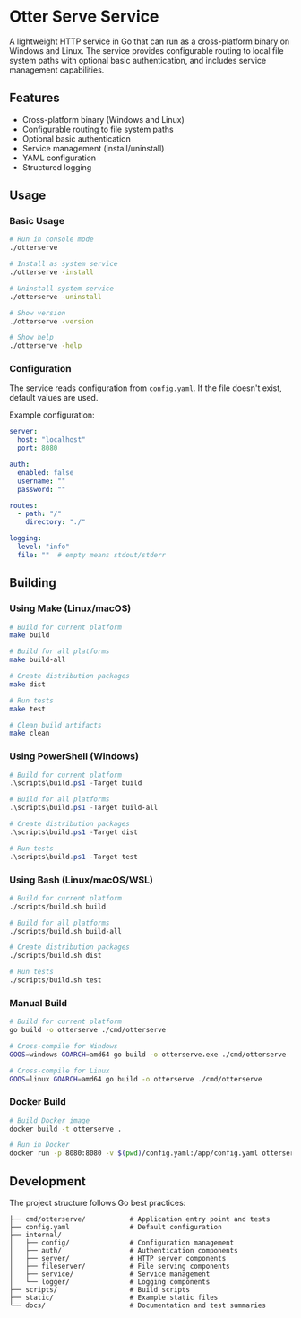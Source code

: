 # Otter Serve Service

A lightweight HTTP service in Go that can run as a cross-platform binary on Windows and Linux. The service provides configurable routing to local file system paths with optional basic authentication, and includes service management capabilities.

## Features

- Cross-platform binary (Windows and Linux)
- Configurable routing to file system paths
- Optional basic authentication
- Service management (install/uninstall)
- YAML configuration
- Structured logging

## Usage

### Basic Usage
```bash
# Run in console mode
./otterserve

# Install as system service
./otterserve -install

# Uninstall system service
./otterserve -uninstall

# Show version
./otterserve -version

# Show help
./otterserve -help
```

### Configuration

The service reads configuration from `config.yaml`. If the file doesn't exist, default values are used.

Example configuration:
```yaml
server:
  host: "localhost"
  port: 8080

auth:
  enabled: false
  username: ""
  password: ""

routes:
  - path: "/"
    directory: "./"

logging:
  level: "info"
  file: ""  # empty means stdout/stderr
```

## Building

### Using Make (Linux/macOS)

```bash
# Build for current platform
make build

# Build for all platforms
make build-all

# Create distribution packages
make dist

# Run tests
make test

# Clean build artifacts
make clean
```

### Using PowerShell (Windows)

```powershell
# Build for current platform
.\scripts\build.ps1 -Target build

# Build for all platforms
.\scripts\build.ps1 -Target build-all

# Create distribution packages
.\scripts\build.ps1 -Target dist

# Run tests
.\scripts\build.ps1 -Target test
```

### Using Bash (Linux/macOS/WSL)

```bash
# Build for current platform
./scripts/build.sh build

# Build for all platforms
./scripts/build.sh build-all

# Create distribution packages
./scripts/build.sh dist

# Run tests
./scripts/build.sh test
```

### Manual Build

```bash
# Build for current platform
go build -o otterserve ./cmd/otterserve

# Cross-compile for Windows
GOOS=windows GOARCH=amd64 go build -o otterserve.exe ./cmd/otterserve

# Cross-compile for Linux
GOOS=linux GOARCH=amd64 go build -o otterserve ./cmd/otterserve
```

### Docker Build

```bash
# Build Docker image
docker build -t otterserve .

# Run in Docker
docker run -p 8080:8080 -v $(pwd)/config.yaml:/app/config.yaml otterserve
```

## Development

The project structure follows Go best practices:

```
├── cmd/otterserve/           # Application entry point and tests
├── config.yaml               # Default configuration
├── internal/
│   ├── config/               # Configuration management
│   ├── auth/                 # Authentication components
│   ├── server/               # HTTP server components
│   ├── fileserver/           # File serving components
│   ├── service/              # Service management
│   └── logger/               # Logging components
├── scripts/                  # Build scripts
├── static/                   # Example static files
└── docs/                     # Documentation and test summaries
```
